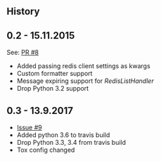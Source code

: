 History
-------

0.2 - 15.11.2015
----------------
See: [PR #8](https://github.com/lobziik/rlog/pull/8)

* Added passing redis client settings as kwargs
* Custom formatter support
* Message expiring support for _RedisListHandler_
* Drop Python 3.2 support


0.3 - 13.9.2017
----------------

* [Issue #9](https://github.com/lobziik/rlog/issues/9)
* Added python 3.6 to travis build
* Drop Python 3.3, 3.4 from travis build
* Tox config changed
